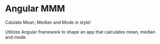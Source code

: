 Angular MMM
===========================
Calulate Mean, Median and Mode in style!

Utilizes Angular framework to shape an app that calculates mean, median and mode.
